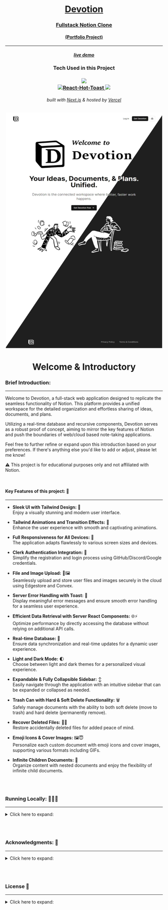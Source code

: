 <!-- Introduction Text -->
<div align="center">
  <a href='https://devotion-portfolioproject.vercel.app/', target='_blank'>
    <h1>Devotion</h1>
    <h3>Fullstack Notion Clone</h3>
    <h4>(Portfolio Project)<h4>
  </a>
    <hr>
  <a href='https://devotion-portfolioproject.vercel.app/', target='_blank'>
    <h5>live demo</h5>
  </a>
  <h3 align='center'>
    Tech Used in this Project
  <h3>
  <p align='center'>
    <a href="https://skillicons.dev">
        <img src="https://skillicons.dev/icons?i=ts,nextjs,tailwind" /><br>
        <img src="https://img.stackshare.io/service/40157/default_ac6bddce398a038cb30e3dfd23eaab10c84cfc78.jpg" width=50 alt="React-Hot-Toast" >
        <img src="https://skillicons.dev/icons?i=vercel,github" />
    </a>
  </p>
  <h6>
      built with <a href="https://nextjs.org">Next.js</a> &
      hosted by <a href="https://vercel.com/">Vercel</a> 
  </h6>
</div>

<!-- Logo -->
<p align='center'>
<a href='https://devotion-portfolioproject.vercel.app/', target='_blank'>
    <img src="/public/github/home-demo.jpeg" alt="Demo" title="DemoImage" width="500" height="750">
    <!-- <img src="/public/github/dashboard-demo.png" alt="Demo" title="DemoImage" width="600" height="400"> -->
</a>
</p>




<!-- -------------------------------------------------------------------------- -->

<h1 align='center'> Welcome & Introductory </h1>

<!-- -------------------------------------------------------------------------- -->



### Brief Introduction:
<!-- -------------------------------------------------------------------------- -->
<hr/>

Welcome to Devotion, a full-stack web application designed to replicate the seamless functionality of Notion. 
This platform provides a unified workspace for the detailed organization and effortless sharing of ideas, documents, and plans.

Utilizing a real-time database and recursive components, Devotion serves as a robust proof of concept, aiming to mirror the key features of Notion and push the boundaries of web/cloud based note-taking applications.

Feel free to further refine or expand upon this introduction based on your preferences. 
If there's anything else you'd like to add or adjust, please let me know!

⚠ This project is for educational purposes only and not affiliated with Notion.

<br>



#### Key Features of this project: 🔑
<!-- -------------------------------------------------------------------------- -->
<hr>
  

- <strong> Sleek UI with Tailwind Design:</strong>  💎 <br> 
Enjoy a visually stunning and modern user interface.

- <strong> Tailwind Animations and Transition Effects:</strong>  🌟 <br> 
Enhance the user experience with smooth and captivating animations.

- <strong> Full Responsiveness for All Devices:</strong>  📱 <br> 
The application adapts flawlessly to various screen sizes and devices.

- <strong> Clerk Authentication Integration:</strong>  🚀 <br> 
Simplify the registration and login process using GitHub/Discord/Google credentials.

- <strong> File and Image Upload:</strong> 📁🖼️ <br> 
Seamlessly upload and store user files and images securely in the cloud using Edgestore and Convex. 

- <strong> Server Error Handling with Toast:</strong>  🚦 <br> 
Display meaningful error messages and ensure smooth error handling for a seamless user experience.

- <strong> Efficient Data Retrieval with Server React Components:</strong> 🌐⚡️ <br> 
Optimize performance by directly accessing the database without relying on additional API calls. 

- <strong> Real-time Database:</strong>  🔗 <br> 
Ensure data synchronization and real-time updates for a dynamic user experience.

- <strong> Light and Dark Mode:</strong>  🌓 <br> 
Choose between light and dark themes for a personalized visual experience.

- <strong> Expandable & Fully Collapsible Sidebar:</strong>  ↕️ <br> 
Easily navigate through the application with an intuitive sidebar that can be expanded or collapsed as needed.

- <strong> Trash Can with Hard & Soft Delete Functionality:</strong>  🗑️ <br> 
Safely manage documents with the ability to both soft delete (move to trash) and hard delete (permanently remove).

- <strong> Recover Deleted Files:</strong> 🔄📄 <br> 
Restore accidentally deleted files for added peace of mind. 

- <strong> Emoji Icons & Cover Images:</strong> 🖼️😇 <br> 
Personalize each custom document with emoji icons and cover images, supporting various formats including GIFs. 

- <strong> Infinite Children Documents:</strong>  🌲 <br> 
Organize content with nested documents and enjoy the flexibility of infinite child documents.





<!-- <div>
    <ul>
        <li> </li>
        <li> 🌟 Tailwind animations and transition effects: Enhance the user experience with smooth and captivating animations.</li>
        <li> 📱 Full responsiveness for all devices: The application adapts flawlessly to various screen sizes and devices.</li>
        <li> 🚀 Github authentication integration: Simplify the registration and login process using GitHub credentials.</li>
        <li> 📁 File and image upload using Edgestore and Convex: Store user-uploaded files and images securely in the cloud.</li>
        <li> 🚦 Server error handling with toast: Display meaningful error messages and ensure smooth error handling.</li>
        <li> 🌐 Fetch data with server React components: Optimize performance by directly accessing the database without relying on API calls.</li>
        <li> ⚡️ Handling relations between Server and Child components in a real-time environment: Ensure consistent data synchronization and real-time updates.</li>
    </ul> 
</div>

- Real-time database  🔗 
- Light and Dark mode 🌓
- Expandable & fully collapsable sidebar ↕️
- Trash can with hard & soft delete functionality & recover deleted files🗑️
- Credential authentication with Clerk: Safeguard user data and ensure secure access to the platform. 🔐

- Each custom document has emojie-icons & cover image (all formats including gif) 🖼️😇
- Infinite children documents, with file upload, deletion & replacement 🌲
- Publish your note to the web 🌐
- Recover deleted files 🔄📄
- Landing page 🛬

-  -->

<br/>
<br/>





### Running Locally: 🏃‍♂️💨
<!-- -------------------------------------------------------------------------- -->
<hr>

<!-- Small container -->
<details>
<summary> Click here to expand: </summary>
<br/>

**Node version 18.x.x**

### Cloning the repository

```shell
git clone https://github.com/DevonGifford/Devotion--aNotionClone.git
```

### Install packages

```shell
npm i
```

### Setup .env file


```js
# Deployment used by `npx convex dev`
CONVEX_DEPLOYMENT=
NEXT_PUBLIC_CONVEX_URL=

NEXT_PUBLIC_CLERK_PUBLISHABLE_KEY=
CLERK_SECRET_KEY=

EDGE_STORE_ACCESS_KEY=
EDGE_STORE_SECRET_KEY=
```

### Setup Convex

```shell
npx convex dev

```

### Start the app

```shell
npm run dev
```


<!-- CLOSING DIV -->
</details>

<br><br>


<!-- Acknowledgments -->

### Acknowledgments: 🙏
<hr>

<!-- Small container -->
<details>
<summary> Click here to expand: </summary>
<br/>

[Convex](https://www.convex.dev)

[Clerk](https://dub.sh/7gFtfQb)

[Edgestore](https://edgestore.dev)

[ShadCN UI](https://ui.shadcn.com/)

[CodeWithAntonio](https://www.youtube.com/watch?v=0OaDyjB9Ib8&list=PLIofMfZm46XBEb-9ssF89iBf3jHeiC50B&index=4&t=10701s&ab_channel=CodeWithAntonio)

<!-- CLOSING DIV -->
</details>

<br><br>


<!-- License -->

### License 📜
<hr>

<!-- Small container -->
<details>
<summary> Click here to expand: </summary>
<br/>

Copyright 2023 - Devon Gifford

Permission is hereby granted, free of charge, to any person obtaining a copy of this software and associated documentation files (the “Software”), to deal in the Software without restriction, including without limitation the rights to use, copy, modify, merge, publish, distribute, sublicense, and/or sell copies of the Software, and to permit persons to whom the Software is furnished to do so, subject to the following conditions: The above copyright notice and this permission notice shall be included in all copies or substantial portions of the Software.

THE SOFTWARE IS PROVIDED “AS IS”, WITHOUT WARRANTY OF ANY KIND, EXPRESS OR IMPLIED, INCLUDING BUT NOT LIMITED TO THE WARRANTIES OF MERCHANTABILITY, FITNESS FOR A PARTICULAR PURPOSE AND NONINFRINGEMENT. IN NO EVENT SHALL THE AUTHORS OR COPYRIGHT HOLDERS BE LIABLE FOR ANY CLAIM, DAMAGES OR OTHER LIABILITY, WHETHER IN AN ACTION OF CONTRACT, TORT OR OTHERWISE, ARISING FROM, OUT OF OR IN CONNECTION WITH THE SOFTWARE OR THE USE OR OTHER DEALINGS IN THE SOFTWARE.


<!-- CLOSING DIV -->
</details>

<br><br>


<!-- Closing -->

<!-- ## Closing Notes 🎯

Any additional information, closing remarks, or next steps for the project can be mentioned here. -->